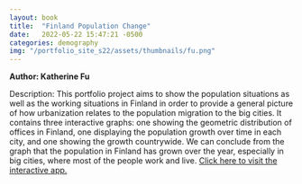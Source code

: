 ```yaml
---
layout: book
title:  "Finland Population Change"
date:   2022-05-22 15:47:21 -0500
categories: demography
img: "/portfolio_site_s22/assets/thumbnails/fu.png"
---
```


<b>Author: Katherine Fu</b>

Description: This portfolio project aims to show the population situations as well as the working situations in
Finland in order to provide a general picture of how urbanization relates to the population
migration to the big cities. It contains three interactive graphs: one showing the geometric
distribution of offices in Finland, one displaying the population growth over time in each city,
and one showing the growth countrywide. We can conclude from the graph that the population in
Finland has grown over the year, especially in big cities, where most of the people work and live. <a href="https://data-viz.it.wisc.edu/content/4fb174b7-0dfa-4dfd-862b-a7c064e73982">Click here to visit the interactive app.</a>

[jekyll-docs]: https://jekyllrb.com/docs/home
[jekyll-gh]:   https://github.com/jekyll/jekyll
[jekyll-talk]: https://talk.jekyllrb.com/
